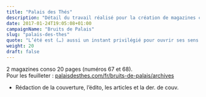 ```yaml
---
title: "Palais des Thés"
description: "Détail du travail réalisé pour la création de magazines conso pour Palais des Thés"
date: 2017-01-24T19:05:08+01:00
campaignName: "Bruits de Palais"
slug: "palais-des-thes"
quote: "L’été est (…) aussi un instant privilégié pour ouvrir ses sens : vivre au contact de la nature, profiter de la fraîcheur matinale, croquer dans un fruit gorgé de soleil, redécouvrir les bienfaits d’une sieste… Et s’ouvrir aux autres aussi. Partir ensemble en quête de découvertes estivales, changer de rythme et vivre autrement le temps de quelques instants délicieux."
weight: 20
draft: false
---
```


2 magazines conso 20 pages (numéros 67 et 68).  
Pour les feuilleter : [palaisdesthes.com/fr/bruits-de-palais/archives](https://www.palaisdesthes.com/fr/bruits-de-palais/archives)

- Rédaction de la couverture, l’édito, les articles et la der. de couv.
